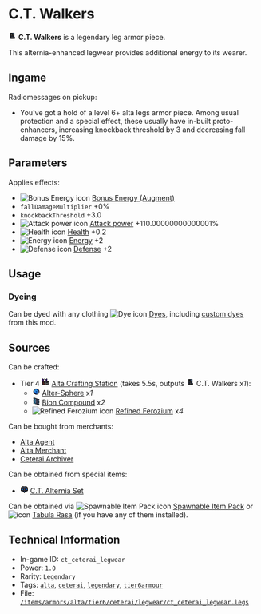 # C.T. Walkers

<img src="https://raw.githubusercontent.com/Ceterai/Enternia/main/items/armors/alta/tier6/ceterai/legwear/icon.png" alt="C.T. Walkers icon" loading="lazy" width="auto" height="16px"/> **C.T. Walkers** is a legendary leg armor piece.

This alternia-enhanced legwear provides additional energy to its wearer.

## Ingame

Radiomessages on pickup:

- You've got a hold of a level 6+ alta legs armor piece. Among usual protection and a special effect, these usually have in-built proto-enhancers, increasing knockback threshold by 3 and decreasing fall damage by 15%.

## Parameters

Applies effects:

- <img src="https://starbounder.org/mediawiki/images/thumb/5/57/Status_Energy_Boost.png/48px-Status_Energy_Boost.png" alt="Bonus Energy icon" loading="lazy" width="16px" height="16px"/> [Bonus Energy (Augment)](https://starbounder.org/Status_Effects#Stat_Boosts)
- `fallDamageMultiplier` +0%
- `knockbackThreshold` +3.0
- <img src="https://starbounder.org/mediawiki/images/d/d0/Power_Icon.png" alt="Attack power icon" loading="lazy" width="15px" height="15px"/> [Attack power](https://starbounder.org/Attack_power) +110.00000000000001%
- <img src="https://starbounder.org/mediawiki/images/4/44/Health_Icon.png" alt="Health icon" loading="lazy" width="15px" height="15px"/> [Health](https://starbounder.org/Health) +0.2
- <img src="https://starbounder.org/mediawiki/images/a/a3/Energy_Icon.png" alt="Energy icon" loading="lazy" width="15px" height="15px"/> [Energy](https://starbounder.org/Energy) +2
- <img src="https://starbounder.org/mediawiki/images/c/c8/Armor_Icon.png" alt="Defense icon" loading="lazy" width="15px" height="15px"/> [Defense](https://starbounder.org/Defense) +2

## Usage

### Dyeing

Can be dyed with any clothing <img src="https://starbounder.org/mediawiki/images/c/cf/Dye_Remover.png" alt="Dye icon" width="8" height="12"/> [Dyes](https://starbounder.org/Dye), including [custom dyes](https://ceterai.github.io/MyEnternia/Wiki/Dyes) from this mod.

## Sources

Can be crafted:

- Tier 4 ![ ](https://raw.githubusercontent.com/Ceterai/Enternia/main/objects/alta/crafting/crafting_station/icon4.png) [Alta Crafting Station](https://ceterai.github.io/MyEnternia/Wiki/AltaCraftingStation) (takes 5.5s, outputs <img src="https://raw.githubusercontent.com/Ceterai/Enternia/main/items/armors/alta/tier6/ceterai/legwear/icon.png" alt="C.T. Walkers icon" loading="lazy" width="auto" height="16px"/> C.T. Walkers x*1*):
  - <img src="https://raw.githubusercontent.com/Ceterai/Enternia/main/items/generic/crafting/alta/altersphere.png" alt="Alter-Sphere icon" loading="lazy" width="auto" height="16px"/> [Alter-Sphere](https://ceterai.github.io/MyEnternia/Wiki/Alter-Sphere) x*1*
  - <img src="https://raw.githubusercontent.com/Ceterai/Enternia/main/items/generic/crafting/alta/bion.png" alt="Bion Compound icon" loading="lazy" width="auto" height="16px"/> [Bion Compound](https://ceterai.github.io/MyEnternia/Wiki/BionCompound) x*2*
  - <img src="https://starbounder.org/mediawiki/images/8/82/Refined_Ferozium.png" alt="Refined Ferozium icon" loading="lazy" width="14px" height="14px"/> [Refined Ferozium](https://starbounder.org/Refined_Ferozium) x*4*

Can be bought from merchants:

- [Alta Agent](https://ceterai.github.io/MyEnternia/Wiki/AltaAgent)
- [Alta Merchant](https://ceterai.github.io/MyEnternia/Wiki/AltaMerchant)
- [Ceterai Archiver](https://ceterai.github.io/MyEnternia/Wiki/CeteraiArchiver)

Can be obtained from special items:

- <img src="https://raw.githubusercontent.com/Ceterai/Enternia/main/items/active/alta/sets/ceterai.png" alt="C.T. Alternia Set icon" loading="lazy" width="auto" height="16px"/> [C.T. Alternia Set](https://ceterai.github.io/MyEnternia/Wiki/C.T.AlterniaSet)

Can be obtained via <img src="https://raw.githubusercontent.com/Silverfeelin/Starbound-SpawnableItemPack/master/interface/sip/iconSmall.png" alt="Spawnable Item Pack icon" width="18" height="14"/> [Spawnable Item Pack](https://steamcommunity.com/sharedfiles/filedetails/?id=733665104) or <img src="https://steamuserimages-a.akamaihd.net/ugc/263843960696222713/3EC9A7C005541F7D577EBCB8C5736B4EFC9973D6/" alt="icon" width="8" height="12"/> [Tabula Rasa](https://community.playstarbound.com/resources/the-tabula-rasa.3222/) (if you have any of them installed).

## Technical Information

- In-game ID: `ct_ceterai_legwear`
- Power: `1.0`
- Rarity: `Legendary`
- Tags: [`alta`](https://ceterai.github.io/MyEnternia/Wiki/Tags/Alta), [`ceterai`](https://ceterai.github.io/MyEnternia/Wiki/Tags/Ceterai), [`legendary`](https://ceterai.github.io/MyEnternia/Wiki/Tags/Legendary), [`tier6armour`](https://ceterai.github.io/MyEnternia/Wiki/Tags/Tier6Armour)
- File: [`/items/armors/alta/tier6/ceterai/legwear/ct_ceterai_legwear.legs`](https://github.com/Ceterai/Enternia/blob/main/items/armors/alta/tier6/ceterai/legwear/ct_ceterai_legwear.legs)
